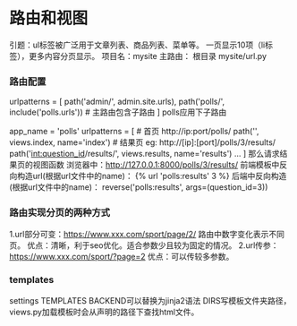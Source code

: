路由和视图
===
引题：ul标签被广泛用于文章列表、商品列表、菜单等。
一页显示10项（li标签），更多内容分页显示。
项目名：mysite 主路由： 根目录 mysite/url.py

### 路由配置
urlpatterns = [
    path('admin/', admin.site.urls),
    path('polls/', include('polls.urls'))   # 主路由包含子路由
]
polls应用下子路由

app_name = 'polls'
urlpatterns = [
    # 首页 http://ip:port/polls/
    path('', views.index, name='index')
    # 结果页 eg: http://[ip]:[port]/polls/3/results/
    path('<int:question_id>/results/', views.results, name='results')
    ...
]
那么请求结果页的视图函数 浏览器中：http://127.0.0.1:8000/polls/3/results/ 前端模板中反向构造url(根据url文件中的name)：
{% url 'polls:results' 3 %} 后端中反向构造(根据url文件中的name)： reverse('polls:results', args=(question_id=3))

### 路由实现分页的两种方式
1.url部分可变：https://www.xxx.com/sport/page/2/  路由中数字变化表示不同页。
优点：清晰，利于seo优化。适合参数少且较为固定的情况。
2.url传参：https://www.xxx.com/sport/?page=2
优点：可以传较多参数。

### templates
settings TEMPLATES 
BACKEND可以替换为jinja2语法 DIRS写模板文件夹路径，views.py加载模板时会从声明的路径下查找html文件。
